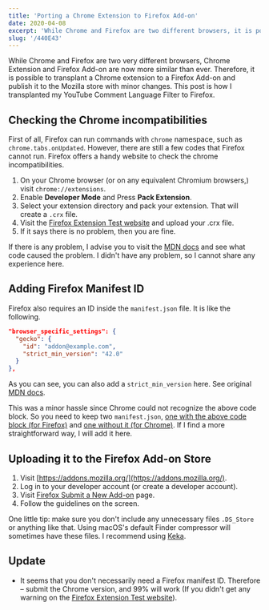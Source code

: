 ```yaml
---
title: 'Porting a Chrome Extension to Firefox Add-on'
date: 2020-04-08
excerpt: 'While Chrome and Firefox are two different browsers, it is possible to transplant a Chrome extension to a Firefox Add-on.'
slug: '/440E43'
---
```


While Chrome and Firefox are two very different browsers, Chrome Extension and Firefox Add-on are now more similar than ever. Therefore, it is possible to transplant a Chrome extension to a Firefox Add-on and publish it to the Mozilla store with minor changes. This post is how I transplanted my YouTube Comment Language Filter to Firefox.

## Checking the Chrome incompatibilities

First of all, Firefox can run commands with `chrome` namespace, such as `chrome.tabs.onUpdated`. However, there are still a few codes that Firefox cannot run. Firefox offers a handy website to check the chrome incompatibilities.

1. On your Chrome browser (or on any equivalent Chromium browsers,) visit `chrome://extensions`.
2. Enable **Developer Mode** and Press **Pack Extension**.
3. Select your extension directory and pack your extension. That will create a `.crx` file.
4. Visit the [Firefox Extension Test website](https://www.extensiontest.com/) and upload your .crx file.
5. If it says there is no problem, then you are fine.

If there is any problem, I advise you to visit the [MDN docs](https://developer.mozilla.org/en-US/docs/Mozilla/Add-ons/WebExtensions/Chrome_incompatibilities) and see what code caused the problem. I didn't have any problem, so I cannot share any experience here.

## Adding Firefox Manifest ID

Firefox also requires an ID inside the `manifest.json` file. It is like the following.

```json
"browser_specific_settings": {
  "gecko": {
    "id": "addon@example.com",
    "strict_min_version": "42.0"
  }
},
```

As you can see, you can also add a `strict_min_version` here. See original [MDN docs](https://developer.mozilla.org/en-US/docs/Mozilla/Add-ons/WebExtensions/manifest.json).

This was a minor hassle since Chrome could not recognize the above code block. So you need to keep two `manifest.json`, [one with the above code block (for Firefox)](https://github.com/anaclumos/youtube-comment-language-filter/blob/master/extension/manifest-firefox.json) and [one without it (for Chrome)](https://github.com/anaclumos/youtube-comment-language-filter/blob/master/extension/manifest-chrome.json). If I find a more straightforward way, I will add it here.

## Uploading it to the Firefox Add-on Store

1. Visit [https://addons.mozilla.org/](https://addons.mozilla.org/).
2. Log in to your developer account (or create a developer account).
3. Visit [Firefox Submit a New Add-on](https://addons.mozilla.org/developers/addon/submit/) page.
4. Follow the guidelines on the screen.

One little tip: make sure you don't include any unnecessary files `.DS_Store` or anything like that. Using macOS's default Finder compressor will sometimes have these files. I recommend using [Keka](https://www.keka.io/).

## Update

- It seems that you don't necessarily need a Firefox manifest ID. Therefore – submit the Chrome version, and 99% will work (If you didn't get any warning on the [Firefox Extension Test website](https://www.extensiontest.com/)).
